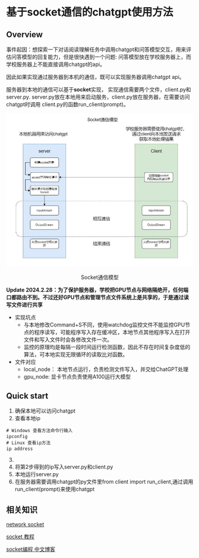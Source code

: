 # 基于socket通信的chatgpt使用方法
## Overview
事件起因：想探索一下对话阅读理解任务中调用chatgpt和问答模型交互，用来评估问答模型的回复能力，但是很快遇到一个问题: 问答模型放在学校服务器上，而学校服务器上不能直接调用chatgpt的api。


因此如果实现通过服务器到本机的通信，既可以实现服务器调用chatgpt api。

服务器到本地的通信可以基于**socket**实现， 实现通信需要两个文件，client.py和server.py. server.py放在本地用来启动服务，client.py放在服务器，在需要访问chatgpt时调用
client.py的函数run_client(prompt)。




![Socket通信模型](assets/socket通信模型.jpg)
<center>Socket通信模型</center>

**Update 2024.2.28：为了保护服务器，学校把GPU节点与网络隔绝开，任何端口都路由不到。不过还好GPU节点和管理节点文件系统上是共享的，于是通过读写文件进行共享**

* 实现坑点
  * 与本地修改Command+S不同，使用watchdog监控文件不能监控GPU节点的程序读写，可能程序写入存在缓冲区，本地节点其他程序写入在打开文件和写入文件时会各修改文件一次。
  * 监控的原理均是每隔一段时间运行检测函数，因此不存在时间复杂度低的算法，可本地实现无限循环的读取比对函数。
* 文件对应
  * local_node： 本地节点运行，负责检测文件写入，并交给ChatGPT处理
  * gpu_node: 显卡节点负责使用A100运行大模型

## Quick start
1. 确保本地可以访问chatgpt
2. 查看本地ip
```shell
# Windows 查看方法命令行输入
ipconfig
# Linux 查看ip方法
ip address
```
3. 
  1. 将第2步得到的ip写入server.py和client.py
  2. 本地运行server.py
  3. 在服务器需要调用chatgpt的py文件里from client import run_client,通过调用run_client(prompt)来使用chatgpt


## 相关知识
[network socket](https://en.wikipedia.org/wiki/Network_socket)

[socket 教程](https://realpython.com/python-sockets/)

[socket编程 中文博客](https://blog.csdn.net/Dustinthewine/article/details/127631711)